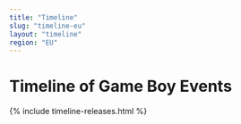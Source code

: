 ```yaml
---
title: "Timeline"
slug: "timeline-eu"
layout: "timeline"
region: "EU"
---
```

# Timeline of Game Boy Events

{% include timeline-releases.html %}
